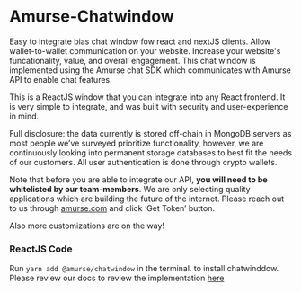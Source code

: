 # Amurse-Chatwindow
Easy to integrate bias chat window fow react and nextJS clients. Allow wallet-to-wallet communication on your website. 
Increase your website's funcationality, value, and overall engagement. 
This chat window is implemented using the Amurse chat SDK which communicates with Amurse API to enable chat features.


This is a ReactJS window that you can integrate into any React frontend. It is very simple to integrate, and was built with security and user-experience in mind. 

Full disclosure: the data currently is stored off-chain in MongoDB servers as most people we’ve surveyed prioritize functionality, however, we are continuously looking into permanent storage databases to best fit the needs of our customers. All user authentication is done through crypto wallets.

Note that before you are able to integrate our API, **you will need to be whitelisted by our team-members**. We are only selecting quality applications which are building the future of the internet. Please reach out to us through [amurse.com](https://amurse.com) and click ‘Get Token’ button.  

 Also more customizations are on the way!

### ReactJS Code

Run ```yarn add @amurse/chatwindow``` in the terminal. to install chatwinddow. 
Please review our docs to review the implementation [here](https://amurse.notion.site/amurse/AMURSE-DOCS-007ea171e82e420dbd5070b3680859fc)
